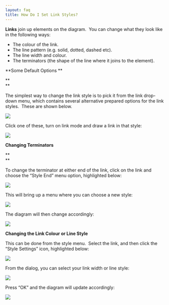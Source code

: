 ```yaml
---
layout: faq
title: How Do I Set Link Styles?
---
```


**Links** join up elements on the diagram.  You can change what they
look like in the following ways:

  

-   The colour of the link.
-   The line pattern (e.g. solid, dotted, dashed etc).
-   The line width and colour.
-   The terminators (the shape of the line where it joins to
    the element).

  

**Some Default Options **

**  
**

The simplest way to change the link style is to pick it from the link
drop-down menu, which contains several alternative prepared options for
the link styles.  These are shown below.

  

![](link_style2.png)

Click one of these, turn on link mode and draw a link in that style:

![](link_style3.1.png)

**Changing Terminators**

**  
**

To change the terminator at either end of the link, click on the link
and choose the “Style End” menu option, highlighted below:

  

![](link_style5.png)

This will bring up a menu where you can choose a new style:

  

![](link_style6.png)

  

The diagram will then change accordingly:

  

![](link_style7.png)

**Changing the Link Colour or Line Style**

  

This can be done from the style menu.  Select the link, and then click
the “Style Settings” icon, highlighted below:

  

![](link_style10.png)

From the dialog, you can select your link width or line style:

  

![](link_style8.png)

  

Press “OK” and the diagram will update accordingly:

  

![](link_style11.png)
